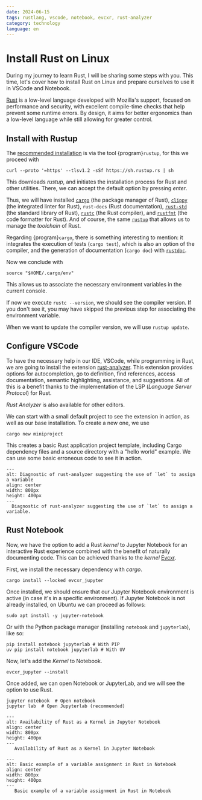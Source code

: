 ```yaml
---
date: 2024-06-15
tags: rustlang, vscode, notebook, evcxr, rust-analyzer
category: technology
language: en
---
```


# Install Rust on Linux

During my journey to learn Rust, I will be sharing some steps with you. This
time, let's cover how to install Rust on Linux and prepare ourselves to use it
in VSCode and Notebook.

[Rust](https://www.rust-lang.org/) is a low-level language developed with
Mozilla's support, focused on performance and security, with excellent
compile-time checks that help prevent some runtime errors. By design, it aims
for better ergonomics than a low-level language while still allowing for greater
control.

## Install with Rustup

The [recommended installation](https://www.rust-lang.org/tools/install) is via
the tool {program}`rustup`, for this we proceed with

```{code} bash
curl --proto '=https' --tlsv1.2 -sSf https://sh.rustup.rs | sh
```

This downloads _rustup_, and initiates the installation process for Rust and
other utilities. There, we can accept the default option by pressing _enter_.

Thus, we will have installed [`cargo`](https://doc.rust-lang.org/cargo/) (the
package manager of Rust), [`clippy`](https://doc.rust-lang.org/clippy/) (the
integrated linter for Rust), `rust-docs` (Rust documentation),
[`rust-std`](https://doc.rust-lang.org/std/) (the standard library of Rust),
[`rustc`](https://doc.rust-lang.org/rustc/what-is-rustc.html) (the Rust
compiler), and [`rustfmt`](https://github.com/rust-lang/rustfmt) (the code
formatter for Rust). And of course, the same
[`rustup`](https://rust-lang.github.io/rustup/) that allows us to manage the
_toolchain_ of Rust.

Regarding {program}`cargo`, there is something interesting to mention: it
integrates the execution of tests (`cargo test`), which is also an option of the
compiler, and the generation of documentation (`cargo doc`) with
[`rustdoc`](https://doc.rust-lang.org/rustdoc/index.html).

Now we conclude with

```{code} bash
source "$HOME/.cargo/env"
```

This allows us to associate the necessary environment variables in the current
console.

If now we execute `rustc --version`, we should see the compiler version. If you
don't see it, you may have skipped the previous step for associating the
environment variable.

When we want to update the compiler version, we will use `rustup update`.

## Configure VSCode

To have the necessary help in our IDE, VSCode, while programming in Rust, we are
going to install the extension [rust-analyzer](https://rust-analyzer.github.io).
This extension provides options for autocompletion, go to definition, find
references, access documentation, semantic highlighting, assistance, and
suggestions. All of this is a benefit thanks to the implementation of the LSP
(_Language Server Protocol_) for Rust.

_Rust Analyzer_ is also available for other editors.

We can start with a small default project to see the extension in action, as
well as our base installation. To create a new one, we use

```{code} bash
cargo new miniproject
```

This creates a basic Rust application project template, including Cargo
dependency files and a source directory with a "hello world" example. We can use
some basic erroneous code to see it in action.

```{figure} /images/instalar-rust-en-linux/rust-analyzer.png
---
alt: Diagnostic of rust-analyzer suggesting the use of `let` to assign a variable
align: center
width: 800px
height: 400px
---
  Diagnostic of rust-analyzer suggesting the use of `let` to assign a variable.
```

## Rust Notebook

Now, we have the option to add a Rust _kernel_ to Jupyter Notebook for an
interactive Rust experience combined with the benefit of naturally documenting
code. This can be achieved thanks to the _kernel_
[Evcxr](https://github.com/evcxr/evcxr).

First, we install the necessary dependency with _cargo_.

```{code} bash
cargo install --locked evcxr_jupyter
```

Once installed, we should ensure that our Jupyter Notebook environment is active
(in case it's in a specific environment). If Jupyter Notebook is not already
installed, on Ubuntu we can proceed as follows:

```{code} bash
sudo apt install -y jupyter-notebook
```

Or with the Python package manager (installing `notebook` and `jupyterlab`),
like so:

```{code} bash
pip install notebook jupyterlab # With PIP
uv pip install notebook jupyterlab # With UV
```

Now, let's add the _Kernel_ to Notebook.

```{code} bash
evcxr_jupyter --install
```

Once added, we can open Notebook or JupyterLab, and we will see the option to
use Rust.

```{code} bash
jupyter notebook  # Open notebook
jupyter lab  # Open Jupyterlab (recommended)
```

```{figure} /images/instalar-rust-en-linux/jupyter-evcxr.png
---
alt: Availability of Rust as a Kernel in Jupyter Notebook
align: center
width: 800px
height: 400px
---
   Availability of Rust as a Kernel in Jupyter Notebook
```

```{figure} /images/instalar-rust-en-linux/jupyter-cells-rust.png
---
alt: Basic example of a variable assignment in Rust in Notebook
align: center
width: 800px
height: 400px
---
   Basic example of a variable assignment in Rust in Notebook
```
